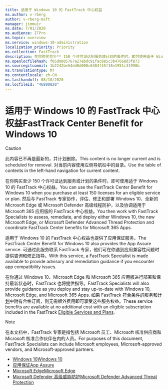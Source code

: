 ```yaml
---
title: 适用于 Windows 10 的 FastTrack 中心权益
ms.author: v-rberg
author: v-rberg-msft
manager: jimmuir
ms.date: 7/01/2020
ms.audience: ITPro
ms.topic: overview
ms.service: windows-10-administration
localization_priority: Priority
ms.collection: FastTrack
description: 在你购买至少** 150 个许可证达到服务或计划的条件时，即可使用适于 Windows 10 的 FastTrack 中心权益。
ms.openlocfilehash: f05d0805767a27ebdc91fac885c3b47668d3f873
ms.sourcegitcommit: 1b2242be54dd0d000c6384f45f18e1951c31998b
ms.translationtype: MT
ms.contentlocale: zh-CN
ms.lasthandoff: 08/18/2020
ms.locfileid: "46800820"
---
```

# <a name="fasttrack-center-benefit-for-windows-10"></a><span data-ttu-id="a93b4-103">适用于 Windows 10 的 FastTrack 中心权益</span><span class="sxs-lookup"><span data-stu-id="a93b4-103">FastTrack Center Benefit for Windows 10</span></span>

> [!CAUTION]
> <span data-ttu-id="a93b4-104">此内容已不再是最新的，并计划删除。</span><span class="sxs-lookup"><span data-stu-id="a93b4-104">This content is no longer current and is scheduled for removal.</span></span> <span data-ttu-id="a93b4-105">对当前内容使用左侧导航栏中的目录。</span><span class="sxs-lookup"><span data-stu-id="a93b4-105">Use the table of contents in the left-hand navigation for current content.</span></span>

<span data-ttu-id="a93b4-106">在你购买至少 150 个许可证达到服务或计划的条件时，即可使用适于 Windows 10 的 FastTrack 中心权益。</span><span class="sxs-lookup"><span data-stu-id="a93b4-106">You can use the FastTrack Center Benefit for Windows 10 when you purchase at least 150 licenses for an eligible service or plan.</span></span> <span data-ttu-id="a93b4-107">然后与 FastTrack 专家协作，评估、修正和部署 Windows 10、全新的 Microsoft Edge 或 Microsoft Defender 高级线程防护，以及协调适用于 Microsoft 365 应用版的 FastTrack 中心权益。</span><span class="sxs-lookup"><span data-stu-id="a93b4-107">You then work with FastTrack Specialists to assess, remediate, and deploy either Windows 10, the new Microsoft Edge, or Microsoft Defender Advanced Thread Protection and coordinate FastTrack Center benefits for Microsoft 365 Apps.</span></span> 

<span data-ttu-id="a93b4-108">适用于 Windows 10 的 FastTrack 中心权益也提供了应用保证服务。</span><span class="sxs-lookup"><span data-stu-id="a93b4-108">The FastTrack Center Benefit for Windows 10 also provides the App Assure service.</span></span> <span data-ttu-id="a93b4-109">可通过此服务联系 FastTrack 专家，他们可在你遇到应用兼容性问题时提供咨询和修正指导。</span><span class="sxs-lookup"><span data-stu-id="a93b4-109">With this service, a FastTrack Specialist is made available to provide advisory and remediation guidance if you encounter app compatibility issues.</span></span> 

<span data-ttu-id="a93b4-110">在你通过 Windows 10、Microsoft Edge 和 Microsoft 365 应用版进行部署和保持最新状态时，FastTrack 也将提供指导。</span><span class="sxs-lookup"><span data-stu-id="a93b4-110">FastTrack Specialists will also provide guidance as you deploy and stay up-to-date with Windows 10, Microsoft Edge, and Microsoft 365 Apps.</span></span> <span data-ttu-id="a93b4-111">如果 FastTrack [符合条件的服务和计划](M365-eligible-services-and-plans.md)中附有合格订阅，则无需额外费用即可享受这些服务权益。</span><span class="sxs-lookup"><span data-stu-id="a93b4-111">These service benefits are available at no additional cost with an eligible subscription included in the FastTrack [Eligible Services and Plans](M365-eligible-services-and-plans.md).</span></span>
  
> [!NOTE]
> <span data-ttu-id="a93b4-112">在本文档中，FastTrack 专家是指包括 Microsoft 员工、Microsoft 核准供应商和 Microsoft 核准合作伙伴在内的人员。</span><span class="sxs-lookup"><span data-stu-id="a93b4-112">For purposes of this document, FastTrack Specialists can include Microsoft employees, Microsoft-approved vendors, and Microsoft-approved partners.</span></span> 
    
- [<span data-ttu-id="a93b4-113">Windows 10</span><span class="sxs-lookup"><span data-stu-id="a93b4-113">Windows 10</span></span>](Win-10-windows-10.md)
- [<span data-ttu-id="a93b4-114">应用保证</span><span class="sxs-lookup"><span data-stu-id="a93b4-114">App Assure</span></span>](Win-10-app-assure.md)
- [<span data-ttu-id="a93b4-115">Microsoft Edge</span><span class="sxs-lookup"><span data-stu-id="a93b4-115">Microsoft Edge</span></span>](Win-10-microsoft-edge.md)
- [<span data-ttu-id="a93b4-116">Microsoft Defender 高级威胁防护</span><span class="sxs-lookup"><span data-stu-id="a93b4-116">Microsoft Defender Advanced Threat Protection</span></span>](Win-10-microsoft-defender-atp.md)


